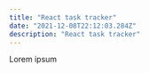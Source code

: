 ```yaml
---
title: "React task tracker"
date: "2021-12-08T22:12:03.284Z"
description: "React task tracker"
---
```


Lorem ipsum